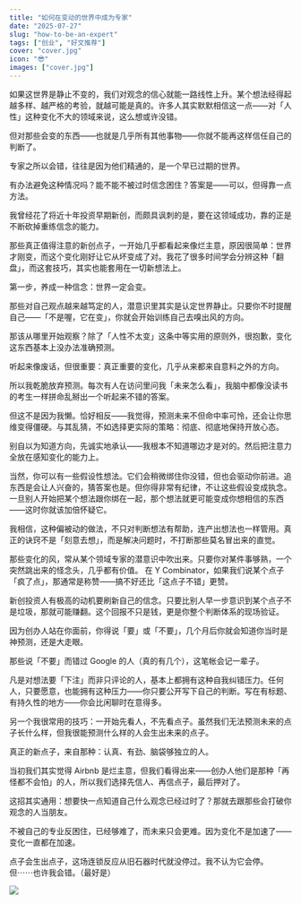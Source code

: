 ```yaml
---
title: "如何在变动的世界中成为专家"
date: "2025-07-27"
slug: "how-to-be-an-expert"
tags: ["创业", "好文推荐"]
cover: "cover.jpg"
icon: "😎"
images: ["cover.jpg"]
---
```

如果这世界是静止不变的，我们对观念的信心就能一路线性上升。某个想法经得起越多样、越严格的考验，就越可能是真的。许多人其实默默相信这一点——对「人性」这种变化不大的领域来说，这么想或许没错。



但对那些会变的东西——也就是几乎所有其他事物——你就不能再这样信任自己的判断了。



专家之所以会错，往往是因为他们精通的，是一个早已过期的世界。



有办法避免这种情况吗？能不能不被过时信念困住？答案是——可以，但得靠一点方法。



我曾经花了将近十年投资早期新创，而颇具讽刺的是，要在这领域成功，靠的正是不断砍掉重练信念的能力。



那些真正值得注意的新创点子，一开始几乎都看起来像烂主意，原因很简单：世界才刚变，而这个变化刚好让它从坏变成了对。我花了很多时间学会分辨这种「翻盘」，而这套技巧，其实也能套用在一切新想法上。



第一步，养成一种信念：世界一定会变。



那些对自己观点越来越笃定的人，潜意识里其实是认定世界静止。只要你不时提醒自己——「不是喔，它在变」，你就会开始训练自己去嗅出风的方向。



那该从哪里开始观察？除了「人性不太变」这条中等实用的原则外，很抱歉，变化这东西基本上没办法准确预测。



听起来像废话，但很重要：真正重要的变化，几乎从来都来自意料之外的方向。



所以我乾脆放弃预测。每次有人在访问里问我「未来怎么看」，我脑中都像没读书的考生一样拼命乱掰出一个听起来不错的答案。



但这不是因为我懒。恰好相反——我觉得，预测未来不但命中率可怜，还会让你思维变得僵硬。与其乱猜，不如选择更实际的策略：彻底、彻底地保持开放心态。



别自以为知道方向，先诚实地承认——我根本不知道哪边才是对的。然后把注意力全放在感知变化的能力上。



当然，你可以有一些假设性想法。它们会稍微绑住你没错，但也会驱动你前进。追东西是会让人兴奋的，猜答案也是。但你得非常有纪律，不让这些假设变成执念。
一旦别人开始把某个想法跟你绑在一起，那个想法就更可能变成你想相信的东西——这时你就该加倍怀疑它。



我相信，这种偏被动的做法，不只对判断想法有帮助，连产出想法也一样管用。真正的诀窍不是「刻意去想」，而是解决问题时，不打断那些莫名冒出来的直觉。



那些变化的风，常从某个领域专家的潜意识中吹出来。只要你对某件事够熟，一个突然跳出来的怪念头，几乎都有价值。
在 Y Combinator，如果我们说某个点子「疯了点」，那通常是称赞——搞不好还比「这点子不错」更赞。



新创投资人有极高的动机要刷新自己的信念。只要比别人早一步意识到某个点子不是垃圾，那就可能赚翻。这个回报不只是钱，更是你整个判断体系的现场验证。



因为创办人站在你面前，你得说「要」或「不要」，几个月后你就会知道你当时是神预测，还是大走眼。



那些说「不要」而错过 Google 的人（真的有几个），这笔帐会记一辈子。



凡是对想法要「下注」而非只评论的人，基本上都拥有这种自我纠错压力。任何人，只要愿意，也能拥有这种压力——你只要公开写下自己的判断。写在有标题、有持久性的地方——你会比闲聊时在意得多。



另一个我很常用的技巧：一开始先看人，不先看点子。虽然我们无法预测未来的点子长什么样，但我很能预测什么样的人会生出未来的点子。



真正的新点子，来自那种：认真、有劲、脑袋够独立的人。



当初我们其实觉得 Airbnb 是烂主意，但我们看得出来——创办人他们是那种「再怪都不会怕」的人，所以我们选择先信人、再信点子，最后押对了。



这招其实通用：想要快一点知道自己什么观念已经过时了？那就去跟那些会打破你观念的人当朋友。



不被自己的专业反困住，已经够难了，而未来只会更难。因为变化不是加速了——变化一直都在加速。



点子会生出点子，这场连锁反应从旧石器时代就没停过。我不认为它会停。
但⋯⋯也许我会错。（最好是）




![](https://prod-files-secure.s3.us-west-2.amazonaws.com/112d0858-5090-4d34-a606-b75eb8d65fd2/46476355-9cf3-4e99-9b7a-3531bc426380/1000202064.png?X-Amz-Algorithm=AWS4-HMAC-SHA256&X-Amz-Content-Sha256=UNSIGNED-PAYLOAD&X-Amz-Credential=ASIAZI2LB4667DB5FTAV%2F20250811%2Fus-west-2%2Fs3%2Faws4_request&X-Amz-Date=20250811T164634Z&X-Amz-Expires=3600&X-Amz-Security-Token=IQoJb3JpZ2luX2VjELj%2F%2F%2F%2F%2F%2F%2F%2F%2F%2FwEaCXVzLXdlc3QtMiJHMEUCIQCE%2BIlH4YupasRWJMkrJFl4wxaFWvDxeyDMOs%2BB%2BnNpEQIgX2DjBJBarVJehvRqNBpAVrMIu%2BwSoaOWZnH16RFN17cqiAQI8f%2F%2F%2F%2F%2F%2F%2F%2F%2F%2FARAAGgw2Mzc0MjMxODM4MDUiDLFPPODLgiS0Ki%2Ff1CrcA8Lv%2BmFlrJsOrKK5R4lQxh9DssHmVWpB2u8zvGA4du%2BPwG3Hs4uWrxvXarEBRLaFFBByqbU9Sc12TSTrSetsygOUOuv2e%2Bnsmux5ZGLhZ8iP5oY2UnIXm66laoi2KIVUFm%2ByKaY%2BTOvZ9K%2Bg62%2BZqk8mT2I%2Bni3exDE%2Fe1I%2FS%2FeNXSd2eYq4T8V73nWdVgpjzOjokuNwpLR8MxT%2F0jzcL9MGE8Y5wxdmOd2WccL6LpVOAxb2hj98d1afrMonQAaLLGLty%2FiXAKhl%2FYvmJNEGNX68qEyMOQKk%2F%2FTBwldIS3lanAcurWpd2GHB9M71Va5VcA8S5WMUM3R2cvYzpxa%2B6G2V2KyY%2B%2FFcU4nqW1NAbNYoelpQ%2F%2BPsgyOLBD5aO1dQfIDIGozvcFwqOg9dDV%2BdT3Katlj0gUqHmxBr6mrddgFUnKoTiGb2b4FOl1dQZyYadzABJMp4%2FdtxkSJ9tyYiar0KOesdaEaTZCaAtweYtaeka%2BagdKjoVi2oFOgh5fZX5A3wdtf4atF3KhcdIsIGl724FUCQt9EQJASnDO7ICKJNNkOXvUcSk1u0BLIt8tb0ZWZGoXABpKvbZgguzT0Er8BAMRLLeahlrUrQydhe9BC%2B8eGZOyeXfV693%2BfQMIKr6MQGOqUByXRaMhLlI59UVRDmz4RnmvuD9G%2B5ZFoy6HzO9cw0pHKXxceVyGATRbqu95pJgqOnQxhkbO1PrQO62Ic1b8v8%2F1KrkGM8%2BhXjqHX9I0bJFNGMwoQk8rowNZkAl7U4Y2bmGFjbm6A9NGkPdIFk1ORMwvzBys6XeWNwNU45d7Jkr%2BXO4PYIHWl2vkE8nMObI261DqYNRX9DaYcW%2FIZMhvWh51rjE8mm&X-Amz-Signature=50b173b4a18829c1e00754190f8718ab2afd2716a04c22665b380da93e381808&X-Amz-SignedHeaders=host&x-amz-checksum-mode=ENABLED&x-id=GetObject)

